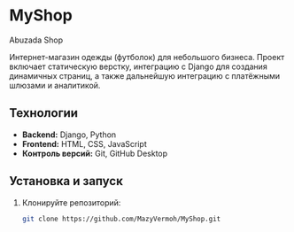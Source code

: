
# MyShop
 Abuzada Shop

Интернет-магазин одежды (футболок) для небольшого бизнеса. Проект включает статическую верстку, интеграцию с Django для создания динамичных страниц, а также дальнейшую интеграцию с платёжными шлюзами и аналитикой.

## Технологии

- **Backend:** Django, Python
- **Frontend:** HTML, CSS, JavaScript
- **Контроль версий:** Git, GitHub Desktop

## Установка и запуск

1. Клонируйте репозиторий:
   ```bash
   git clone https://github.com/MazyVermoh/MyShop.git
